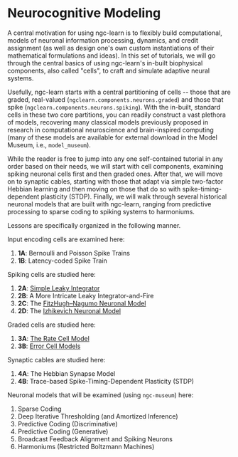 # Neurocognitive Modeling

A central motivation for using ngc-learn is to flexibly build computational,
models of neuronal information processing, dynamics, and credit
assignment (as well as design one's own custom instantiations of their
mathematical formulations and ideas). In this set of tutorials, we will go
through the central basics of using ngc-learn's in-built biophysical components,
also called "cells", to craft and simulate adaptive neural systems.

Usefully, ngc-learn starts with a central partitioning of cells -- those that are
graded, real-valued (`ngclearn.components.neurons.graded`) and those that spike
(`ngclearn.components.neurons.spiking`). With the in-built, standard cells in
these two core partitions, you can readily construct a vast plethora of models,
recovering many classical models previously proposed in research in computational
neuroscience and brain-inspired computing (many of these models are available
for external download in the Model Museum, i.e., `model_museum`).

While the reader is free to jump into any one self-contained tutorial in any
order based on their needs, we will start with cell components, examining
spiking neuronal cells first and then graded ones. After that, we will move on
to synaptic cables, starting with those that adapt via simple two-factor Hebbian
learning and then moving on those that do so with spike-timing-dependent
plasticity (STDP).
Finally, we will walk through several historical neuronal models that
are built with ngc-learn, ranging from predictive processing to sparse coding to
spiking systems to harmoniums.

Lessons are specifically organized in the following manner.

Input encoding cells are examined here:
1. <b>1A</b>: Bernoulli and Poisson Spike Trains
2. <b>1B</b>: Latency-coded Spike Train

Spiking cells are studied here:
1. <b>2A</b>: [Simple Leaky Integrator](neurocog/simple_leaky_integrator.md)
2. <b>2B</b>: A More Intricate Leaky Integrator-and-Fire
3. <b>2C</b>: The [FitzHugh–Nagumo Neuronal Model](neurocog/fitzhugh_nagumo_cell.md)
4. <b>2D</b>: The [Izhikevich Neuronal Model](neurocog/izhikevich_cell.md)

Graded cells are studied here:
1. <b>3A</b>: [The Rate Cell Model](neurocog/rate_cell.md)
2. <b>3B</b>: [Error Cell Models](neurocog/error_cell.md)

Synaptic cables are studied here:
1. <b>4A</b>: The Hebbian Synapse Model
2. <b>4B</b>: Trace-based Spike-Timing-Dependent Plasticity (STDP)

Neuronal models that will be examined (using `ngc-museum`) here:
1. Sparse Coding
2. Deep Iterative Thresholding (and Amortized Inference)
3. Predictive Coding (Discriminative)
4. Predictive Coding (Generative)
5. Broadcast Feedback Alignment and Spiking Neurons
6. Harmoniums (Restricted Boltzmann Machines)
